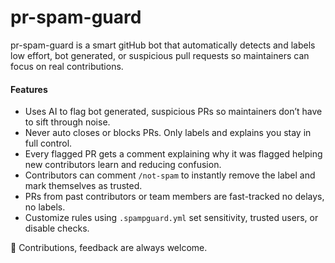 # pr-spam-guard

pr-spam-guard is a smart gitHub bot that automatically detects and labels low effort, bot generated, or suspicious pull requests so maintainers can focus on real contributions.

#### Features
- Uses AI to flag bot generated, suspicious PRs so maintainers don’t have to sift through noise.
- Never auto closes or blocks PRs. Only labels and explains you stay in full control.
- Every flagged PR gets a comment explaining why it was flagged helping new contributors learn and reducing confusion.
- Contributors can comment ```/not-spam``` to instantly remove the label and mark themselves as trusted.
- PRs from past contributors or team members are fast-tracked no delays, no labels.
- Customize rules using ```.spampguard.yml``` set sensitivity, trusted users, or disable checks.

💖 Contributions, feedback are always welcome.
